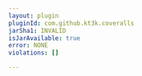 ```yaml
---
layout: plugin
pluginId: com.github.kt3k.coveralls
jarSha1: INVALID
isJarAvailable: true
error: NONE
violations: []

---
```

